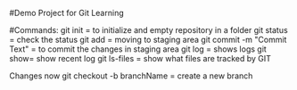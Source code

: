 #Demo Project for Git Learning


#Commands: 
git init = to initialize and empty repository in a folder
git status = check the status
git add <file name> = moving to staging area
git commit -m "Commit Text" = to commit the changes in staging area
git log = shows logs
git show= show recent log
git ls-files = show what files are tracked by GIT

Changes now
git checkout -b branchName = create a new branch